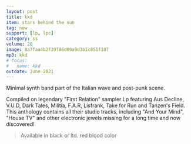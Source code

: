 ```yaml
---
layout: post
title: kkd
item: stars behind the sun
tag: new
support: [lp, lpc]
category: ss
volume: 20
image: 8a7faa4b2f39f86d09a9d3b1c851f187
mp3: kkd
# focus:
#   name: kkd
outdate: June 2021
---
```


Minimal synth band part of the Italian wave and post-punk scene.

Compiled on legendary "First Relation" sampler Lp featuring Aus Decline, V.U.D, Dark Tales, Militia, F.A.R, Lisfrank, Take for Run and Tanzen's Field.
This anthology contains all their studio tracks, including "And Your Mind", "House TV" and other electronic jewels missing for a long time and now discovered!

> Available in black or ltd. red blood color
